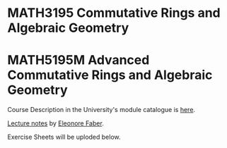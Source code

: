 # MATH3195 Commutative Rings and Algebraic Geometry 
# MATH5195M Advanced Commutative Rings and Algebraic Geometry

Course Description in the University's module catalogue is [here](https://webprod3.leeds.ac.uk/catalogue/dynmodules.asp?Y=202324&m=MATH-3195).

[Lecture notes](Documents/notes-CAAG-3195-5195-jan23.pdf) by [Eleonore Faber](http://www1.maths.leeds.ac.uk/~pmtemf/).

Exercise Sheets will be uploded below.
